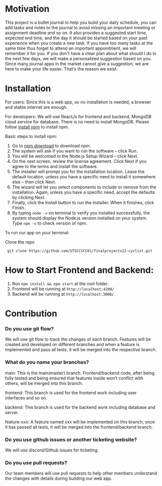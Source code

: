 # Motivation

This project is a bullet journal to help you build your daily schedule, you can add tasks and notes to the journal to avoid missing an important meeting or assignment deadline and so on. It also provides a suggested start time, expected end time, and the day it should be started based on your past experience when you create a new task. If you have too many tasks at the same time thus forget to attend an important appointment, we will remember it for you. If you don't have a clear plan about what should I do in the next few days, we will make a personalized suggestion based on you. Since many journal apps in the market cannot give a suggestion, we are here to make your life easier. That's the reason we exist.

# Installation

For users: Since this is a web app, so no installation is needed, a browser and stable internet are enough.

For developers: We will use ReactJs for frontend and backend, MongoDB cloud service for database. 
There is no need to install MongoDB. 
Please follow [install npm](https://phoenixnap.com/kb/install-node-js-npm-on-windows) to install npm.

Basic steps to install npm:
1. Go to [npm download](https://nodejs.org/en/download/) to download npm. 
2. The system will ask if you want to run the software – click Run.
3. You will be welcomed to the Node.js Setup Wizard – click Next.
4. On the next screen, review the license agreement. Click Next if you agree to the terms and install the software.
5. The installer will prompt you for the installation location. Leave the default location, unless you have a specific need to install it somewhere else – then click Next.
6. The wizard will let you select components to include or remove from the installation. Again, unless you have a specific need, accept the defaults by clicking Next.
7. Finally, click the Install button to run the installer. When it finishes, click Finish.
8. By typing `node -v` on terminal to verify you installed successfully, the system should display the Node.js version installed on your system. Type `npm -v` to check version of npm.


To run our app on your terminal:

Clone the repo

```
 git clone https://github.com/UTSCCSCC01/finalprojects22-cyclist.git
```

# How to Start Frontend and Backend:


1. Run `npm install && npm start` at the root folder.
2. Frontend will be running at `http://localhost:4200/`
3. Backend will be running at `http://localhost:3000/`


# Contribution

### Do you use git flow?

We will use git flow to track the changes of each branch. Features will be created and developed on different branches and when a feature is implemented and pass all tests, it will be merged into the respective branch.

### What do you name your branches?

main: This is the main(master) branch. Frontend/backend code, after being fully tested and being ensured that features inside won't conflict with others, will be merged into this branch. 

frontend: This branch is used for the frontend work including user interfaces and so on.

backend: This branch is used for the backend work including database and server.

feature-xxx: A feature named xxx will be implemented on this branch, once it has passed all tests, it will be merged into the frontend/backend branch.

### Do you use github issues or another ticketing website?

We will use discord/Github issues for ticketing.

### Do you use pull requests?

Our team members will use pull requests to help other members understand the changes with details during building our web app.
